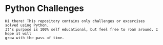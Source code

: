 # Python Challenges
    Hi there! This repository contains only challenges or excercises solved using Python.
    It's purpose is 100% self educational, but feel free to roam around. I hope it will
    grow with the pass of time.